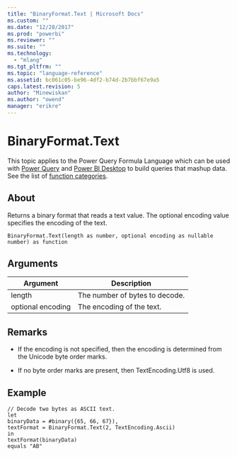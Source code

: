 ```yaml
---
title: "BinaryFormat.Text | Microsoft Docs"
ms.custom: ""
ms.date: "12/28/2017"
ms.prod: "powerbi"
ms.reviewer: ""
ms.suite: ""
ms.technology: 
  - "mlang"
ms.tgt_pltfrm: ""
ms.topic: "language-reference"
ms.assetid: bc061c05-be96-4df2-b74d-2b7bbf67e9a5
caps.latest.revision: 5
author: "Minewiskan"
ms.author: "owend"
manager: "erikre"
---
```

# BinaryFormat.Text
This topic applies to the Power Query Formula Language which can be used with [Power Query](https://support.office.com/article/Introduction-to-Microsoft-Power-Query-for-Excel-6E92E2F4-2079-4E1F-BAD5-89F6269CD605) and [Power BI Desktop](http://go.microsoft.com/fwlink/p/?LinkId=618607) to build queries that mashup data. See the list of [function categories](https://msdn.microsoft.com/en-us/library/mt211003.aspx).  
  
## About  
Returns a binary format that reads a text value.  The optional encoding value specifies the encoding of the text.  
  
```  
BinaryFormat.Text(length as number, optional encoding as nullable number) as function  
```  
  
## Arguments  
  
|Argument|Description|  
|------------|---------------|  
|length|The number of bytes to decode.|  
|optional encoding|The encoding of the text.|  
  
## Remarks  
  
-   If the encoding is not specified, then the encoding is determined from the Unicode byte order marks.  
  
-   If no byte order marks are present, then TextEncoding.Utf8 is used.  
  
## Example  
  
```  
// Decode two bytes as ASCII text.  
let  
binaryData = #binary({65, 66, 67}),  
textFormat = BinaryFormat.Text(2, TextEncoding.Ascii)  
in  
textFormat(binaryData)   
equals "AB"  
```  
